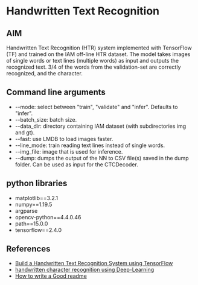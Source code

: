 
# Handwritten Text Recognition




## AIM
Handwritten Text Recognition (HTR) system implemented with TensorFlow (TF) and trained on the IAM off-line HTR dataset. The model takes images of single words or text lines (multiple words) as input and outputs the recognized text. 3/4 of the words from the validation-set are correctly recognized, and the character.



    
## Command line arguments
- --mode: select between "train", "validate" and "infer". Defaults to "infer".
- --batch_size: batch size.
- --data_dir: directory containing IAM dataset (with subdirectories img and gt).
- --fast: use LMDB to load images faster.
- --line_mode: train reading text lines instead of single words.
- --img_file: image that is used for inference.
- --dump: dumps the output of the NN to CSV file(s) saved in the dump folder. Can be used as input for the CTCDecoder.
## python libraries
- matplotlib==3.2.1
- numpy==1.19.5
- argparse
- opencv-python==4.4.0.46
- path==15.0.0
- tensorflow==2.4.0
## References

 - [Build a Handwritten Text Recognition System using TensorFlow](https://towardsdatascience.com/build-a-handwritten-text-recognition-system-using-tensorflow-2326a3487cd5)
 - [handwritten character recognition using Deep-Learning](https://drive.google.com/file/d/1uuJKOctH5TFTd6-zzjZ8akQNfkbmHmkm/view?usp=sharing)
 - [How to write a Good readme](https://bulldogjob.com/news/449-how-to-write-a-good-readme-for-your-github-project)

